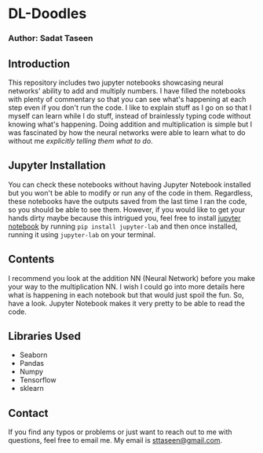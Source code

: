 # DL-Doodles

### Author: Sadat Taseen


## Introduction

This repository includes two jupyter notebooks showcasing neural networks' ability to add and multiply numbers. I have filled the notebooks with plenty of commentary so that you can see what's happening at each step even if you don't run the code. I like to explain stuff as I go on so that I myself can learn while I do stuff, instead of brainlessly typing code without knowing what's happening. Doing addition and multiplication is simple but I was fascinated by how the neural networks were able to learn what to do without me *explicitly telling them what to do*. 


## Jupyter Installation

You can check these notebooks without having Jupyter Notebook installed but you won't be able to modify or run any of the code in them. Regardless, these notebooks have the outputs saved from the last time I ran the code, so you should be able to see them. However, if you would like to get your hands dirty maybe because this intrigued you, feel free to install [jupyter notebook](https://jupyter.org/install) by running `pip install jupyter-lab` and then once installed, running it using `jupyter-lab` on your terminal.


## Contents

I recommend you look at the addition NN (Neural Network) before you make your way to the multiplication NN. I wish I could go into more details here what is happening in each notebook but that would just spoil the fun. So, have a look. Jupyter Notebook makes it very pretty to be able to read the code.


## Libraries Used

* Seaborn
* Pandas
* Numpy
* Tensorflow
* sklearn


## Contact

If you find any typos or problems or just want to reach out to me with questions, feel free to email me. My email is sttaseen@gmail.com. 
